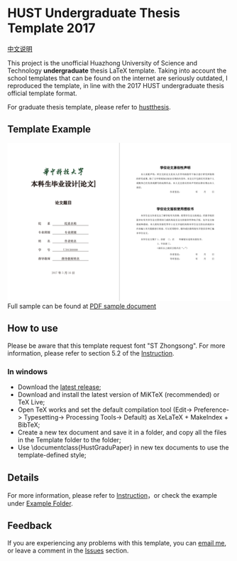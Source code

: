 # HUST Undergraduate Thesis Template 2017

[中文说明](README.md)

This project is the unofficial Huazhong University of Science and Technology **undergraduate** thesis LaTeX template. Taking into account the school templates that can be found on the internet are seriously outdated, I reproduced the template, in line with the 2017 HUST undergraduate thesis official template format.

For graduate thesis template, please refer to [hustthesis](https://ctan.org/pkg/hustthesis).

## Template Example
![Example](Example/example.png)
Full sample can be found at [PDF sample document](Example/example.pdf)

## How to use

Please be aware that this template request font "ST Zhongsong". For more information, please refer to section 5.2 of the [Instruction](Instruction/HGP.pdf).

### In windows
* Download the [latest release](https://github.com/skinaze/HUSTPaperTemp/releases);
* Download and install the latest version of MiKTeX (recommended) or TeX Live;
* Open TeX works and set the default compilation tool (Edit-> Preference-> Typesetting-> Processing Tools-> Default) as XeLaTeX + MakeIndex + BibTeX;
* Create a new tex document and save it in a folder, and copy all the files in the Template folder to the folder;
* Use \documentclass{HustGraduPaper} in new tex documents to use the template-defined style;

## Details
For more information, please refer to [Instruction](Instruction/HGP.pdf)，or check the example under [Example Folder](Example).

## Feedback
If you are experiencing any problems with this template, you can [email me](mailto:me@stringblog.com), or leave a comment in the [Issues](https://github.com/skinaze/HUSTPaperTemp/issues) section.
